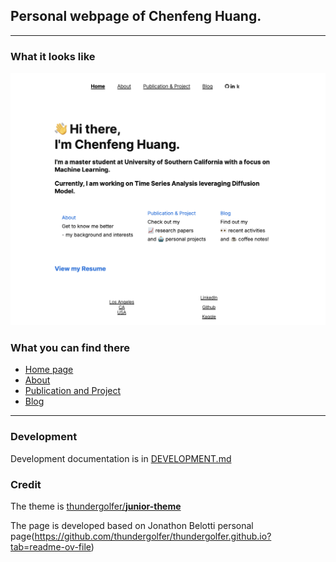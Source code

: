 

## Personal webpage of Chenfeng Huang. 


----

### What it looks like

![homepage preview](homepage-preview.png)

### What you can find there

* [Home page](https://chenfenghuang.info/)
* [About](https://chenfenghuang.info/about)
* [Publication and Project](https://chenfenghuang.info/)
* [Blog ](http://thundergolfer.com/about/)

----

### Development

Development documentation is in [DEVELOPMENT.md](DEVELOPMENT.md)

### Credit
The theme is [thundergolfer/**junior-theme**](https://github.com/thundergolfer/junior-theme)

The page is developed based on Jonathon Belotti personal page(https://github.com/thundergolfer/thundergolfer.github.io?tab=readme-ov-file)